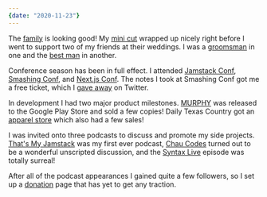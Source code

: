 ```yaml
---
{date: "2020-11-23"}
---
```


The [family][family] is looking good! My [mini cut][cut] wrapped up nicely right before I went to support two of my friends at their weddings. I was a [groomsman][jordan] in one and the [best man][martens] in another.

Conference season has been in full effect. I attended [Jamstack Conf][jamstack], [Smashing Conf][smashing], and [Next.js Conf][nextjs]. The notes I took at Smashing Conf got me a free ticket, which I [gave away][giveaway] on Twitter.

In development I had two major product milestones. [MURPHY][murphy] was released to the Google Play Store and sold a few copies! Daily Texas Country got an [apparel store][dtxc] which also had a few sales!

I was invited onto three podcasts to discuss and promote my side projects. [That's My Jamstack][thats-my-jamstack] was my first ever podcast, [Chau Codes][chau] turned out to be a wonderful unscripted discussion, and the [Syntax Live][syntax] episode was totally surreal!

After all of the podcast appearances I gained quite a few followers, so I set up a [donation][donation] page that has yet to get any traction.

[donation]: https://bradgarropy.com/donate
[syntax]: https://youtube.com/watch?v=W7y03fsqHJw&t=2503
[chau]: https://youtu.be/A85MnRidA2A
[thats-my-jamstack]: https://thatsmyjamstack.com/posts/brad-garropy
[dtxc]: https://dailytexascountry.com/store
[murphy]: https://play.google.com/store/apps/details?id=com.bradgarropy.murphy.twa
[giveaway]: https://twitter.com/bradgarropy/status/1324086847102840832
[nextjs]: https://notion.so/bradgarropy/next-js-conf-0114d1ba9c6f4917a31a028ab7c9988f
[smashing]: https://notion.so/bradgarropy/smashingconf-86c0ed71587a46af852bc7a730492d66
[jamstack]: https://notion.so/bradgarropy/jamstack-conf-october-2020-eea05219f9da43a08a0c5fba571fedcf
[cut]: https://facebook.com/permalink.php?story_fbid=10116496021123310&id=7933107
[martens]: https://facebook.com/permalink.php?story_fbid=10116568901490470&id=7933107
[jordan]: https://facebook.com/permalink.php?story_fbid=10116496051956520&id=7933107
[family]: https://instagram.com/p/CH8YWrbl8ud
